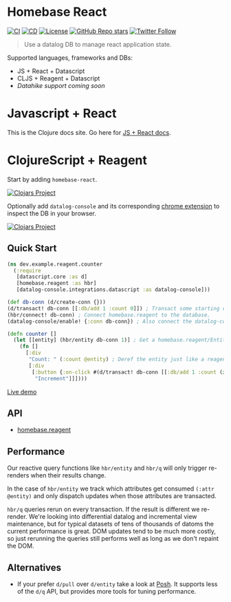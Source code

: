 # Homebase React

[![CI](https://github.com/homebaseio/homebase-react/workflows/CI/badge.svg)](https://github.com/homebaseio/homebase-react/actions?query=workflow%3ACI)
[![CD](https://github.com/homebaseio/homebase-react/workflows/CD/badge.svg)](https://github.com/homebaseio/homebase-react/actions?query=workflow%3ACD)
[![License](https://img.shields.io/github/license/homebaseio/homebase-react.svg)](LICENSE)
[![GitHub Repo stars](https://img.shields.io/github/stars/homebaseio/homebase-react?style=social)](https://github.com/homebaseio/homebase-react)
[![Twitter Follow](https://img.shields.io/twitter/follow/homebase__io?label=Follow&style=social)](https://twitter.com/homebase__io)

> Use a datalog DB to manage react application state.

Supported languages, frameworks and DBs:

- JS + React + Datascript
- CLJS + Reagent + Datascript
- *Datahike support coming soon*

# Javascript + React

This is the Clojure docs site. Go here for [JS + React docs](https://homebase.io/docs/homebase-react).

# ClojureScript + Reagent

Start by adding `homebase-react`.

[![Clojars Project](https://img.shields.io/clojars/v/io.homebase/homebase-react.svg)](https://clojars.org/io.homebase/homebase-react)

Optionally add `datalog-console` and its corresponding [chrome extension](https://chrome.google.com/webstore/detail/datalog-console/cfgbajnnabfanfdkhpdhndegpmepnlmb?hl=en) to inspect the DB in your browser.

[![Clojars Project](https://img.shields.io/clojars/v/io.homebase/datalog-console.svg)](https://clojars.org/io.homebase/datalog-console)

## Quick Start

```clojure
(ns dev.example.reagent.counter
  (:require
   [datascript.core :as d]
   [homebase.reagent :as hbr]
   [datalog-console.integrations.datascript :as datalog-console]))

(def db-conn (d/create-conn {}))
(d/transact! db-conn [[:db/add 1 :count 0]]) ; Transact some starting data.
(hbr/connect! db-conn) ; Connect homebase.reagent to the database.
(datalog-console/enable! {:conn db-conn}) ; Also connect the datalog-console extension for better debugging.

(defn counter []
  (let [[entity] (hbr/entity db-conn 1)] ; Get a homebase.reagent/Entity. Note the use of db-conn and not @db-conn, this makes it reactive.
    (fn []
      [:div
       "Count: " (:count @entity) ; Deref the entity just like a reagent/atom.
       [:div
        [:button {:on-click #(d/transact! db-conn [[:db/add 1 :count (inc (:count @entity))]])} ; Use d/transact! just like normal.
         "Increment"]]])))
```

[Live demo](https://homebaseio.github.io/homebase-react/index.html#!/dev.example.reagent)

## API

- [homebase.reagent](https://cljdoc.org/d/io.homebase/homebase-react/CURRENT/api/homebase.reagent)

## Performance

Our reactive query functions like `hbr/entity` and `hbr/q` will only trigger re-renders when their results change.

In the case of `hbr/entity` we track which attributes get consumed `(:attr @entity)` and only dispatch updates when those attributes are transacted.

`hbr/q` queries rerun on every transaction. If the result is different we re-render. We're looking into differential datalog and incremental view maintenance, but for typical datasets of tens of thousands of datoms the current performance is great. DOM updates tend to be much more costly, so just rerunning the queries still performs well as long as we don't repaint the DOM.

## Alternatives

- If your prefer `d/pull` over `d/entity` take a look at [Posh](https://github.com/denistakeda/posh). It supports less of the `d/q` API, but provides more tools for tuning performance.
